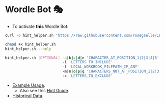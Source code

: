 # Wordle Bot 🎭

* To activate **this** Wordle Bot:
```sh
curl -o hint_helper.sh "https://raw.githubusercontent.com/rosegaelle/Imladris/main/wordle/scripts/hint_helper.sh"

chmod +x hint_helper.sh
hint_helper.sh --help

hint_helper.sh [OPTIONAL] -a|b|c|d|e 'CHARACTER_AT_POSITION_1|2|3|4|5'
                          -i 'LETTERS_TO_INCLUDE'
                          -f 'LOCAL_WORKBOOK_FILEPATH_IF_ANY'
                          -m|n|o|p|q 'CHARACTERS_NOT_AT_POSITION_1|2|3|4|5'
                          -x 'LETTERS_TO_EXCLUDE'
```

* [Example Usage](documentation/EXAMPLE.md).
   - Also see this [Hint Guide](documentation/EXAMPLE_ADDENDUM.md).
* [Historical Data](documentation/WORKBOOK_TRACKER.md).
